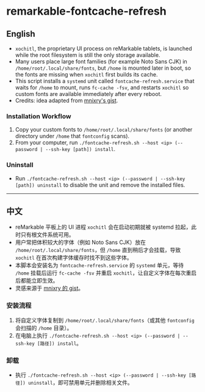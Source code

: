 # remarkable-fontcache-refresh

## English
- `xochitl`, the proprietary UI process on reMarkable tablets, is launched while the root filesystem is still the only storage available.
- Many users place large font families (for example Noto Sans CJK) in `/home/root/.local/share/fonts`, but `/home` is mounted later in boot, so the fonts are missing when `xochitl` first builds its cache.
- This script installs a `systemd` unit called `fontcache-refresh.service` that waits for `/home` to mount, runs `fc-cache -fsv`, and restarts `xochitl` so custom fonts are available immediately after every reboot.
- Credits: idea adapted from [mnixry's gist](https://gist.github.com/mnixry/d0fa5de3c1b42d2efa33f13f23197c20).

### Installation Workflow
1. Copy your custom fonts to `/home/root/.local/share/fonts` (or another directory under `/home` that `fontconfig` scans).
2. From your computer, run `./fontcache-refresh.sh --host <ip> (--password | --ssh-key [path]) install`.

### Uninstall
- Run `./fontcache-refresh.sh --host <ip> (--password | --ssh-key [path]) uninstall` to disable the unit and remove the installed files.

---

## 中文
- reMarkable 平板上的 UI 进程 `xochitl` 会在启动初期就被 systemd 拉起，此时只有根文件系统可用。
- 用户常把体积较大的字体（例如 Noto Sans CJK）放在 `/home/root/.local/share/fonts`，但 `/home` 直到稍后才会挂载，导致 `xochitl` 在首次构建字体缓存时找不到这些字体。
- 本脚本会安装名为 `fontcache-refresh.service` 的 `systemd` 单元，等待 `/home` 挂载后运行 `fc-cache -fsv` 并重启 `xochitl`，让自定义字体在每次重启后都能立即生效。
- 灵感来源于 [mnixry 的 gist](https://gist.github.com/mnixry/d0fa5de3c1b42d2efa33f13f23197c20)。

### 安装流程
1. 将自定义字体复制到 `/home/root/.local/share/fonts`（或其他 `fontconfig` 会扫描的 `/home` 目录）。
2. 在电脑上执行 `./fontcache-refresh.sh --host <ip> (--password | --ssh-key [路径]) install`。

### 卸载
- 执行 `./fontcache-refresh.sh --host <ip> (--password | --ssh-key [路径]) uninstall`，即可禁用单元并删除相关文件。
